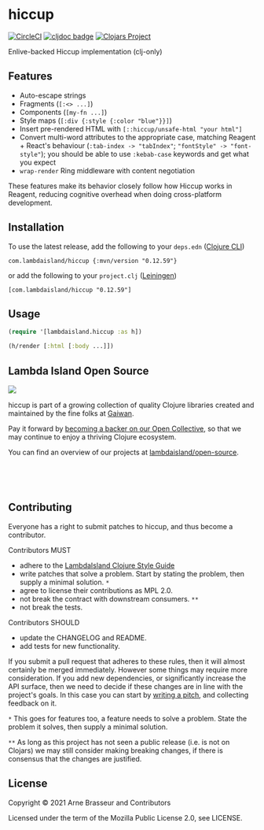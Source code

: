 # hiccup

<!-- badges -->
[![CircleCI](https://circleci.com/gh/lambdaisland/hiccup.svg?style=svg)](https://circleci.com/gh/lambdaisland/hiccup) [![cljdoc badge](https://cljdoc.org/badge/com.lambdaisland/hiccup)](https://cljdoc.org/d/com.lambdaisland/hiccup) [![Clojars Project](https://img.shields.io/clojars/v/com.lambdaisland/hiccup.svg)](https://clojars.org/com.lambdaisland/hiccup)
<!-- /badges -->

Enlive-backed Hiccup implementation (clj-only)

## Features

- Auto-escape strings
- Fragments (`[:<> ...]`)
- Components (`[my-fn ...]`)
- Style maps (`[:div {:style {:color "blue"}}]`)
- Insert pre-rendered HTML with `[::hiccup/unsafe-html "your html"]`
- Convert multi-word attributes to the appropriate case, matching Reagent + React's behaviour (`:tab-index -> "tabIndex"`; `"fontStyle" -> "font-style"`); you should be able to use `:kebab-case` keywords and get what you expect
- `wrap-render` Ring middleware with content negotiation

These features make its behavior closely follow how Hiccup works in Reagent, reducing cognitive
overhead when doing cross-platform development.

<!-- installation -->
## Installation

To use the latest release, add the following to your `deps.edn` ([Clojure CLI](https://clojure.org/guides/deps_and_cli))

```
com.lambdaisland/hiccup {:mvn/version "0.12.59"}
```

or add the following to your `project.clj` ([Leiningen](https://leiningen.org/))

```
[com.lambdaisland/hiccup "0.12.59"]
```
<!-- /installation -->

## Usage

```clojure
(require '[lambdaisland.hiccup :as h])

(h/render [:html [:body ...]])
```

<!-- opencollective -->
## Lambda Island Open Source

<img align="left" src="https://github.com/lambdaisland/open-source/raw/master/artwork/lighthouse_readme.png">

&nbsp;

hiccup is part of a growing collection of quality Clojure libraries created and maintained
by the fine folks at [Gaiwan](https://gaiwan.co).

Pay it forward by [becoming a backer on our Open Collective](http://opencollective.com/lambda-island),
so that we may continue to enjoy a thriving Clojure ecosystem.

You can find an overview of our projects at [lambdaisland/open-source](https://github.com/lambdaisland/open-source).

&nbsp;

&nbsp;
<!-- /opencollective -->

<!-- contributing -->
## Contributing

Everyone has a right to submit patches to hiccup, and thus become a contributor.

Contributors MUST

- adhere to the [LambdaIsland Clojure Style Guide](https://nextjournal.com/lambdaisland/clojure-style-guide)
- write patches that solve a problem. Start by stating the problem, then supply a minimal solution. `*`
- agree to license their contributions as MPL 2.0.
- not break the contract with downstream consumers. `**`
- not break the tests.

Contributors SHOULD

- update the CHANGELOG and README.
- add tests for new functionality.

If you submit a pull request that adheres to these rules, then it will almost
certainly be merged immediately. However some things may require more
consideration. If you add new dependencies, or significantly increase the API
surface, then we need to decide if these changes are in line with the project's
goals. In this case you can start by [writing a pitch](https://nextjournal.com/lambdaisland/pitch-template),
and collecting feedback on it.

`*` This goes for features too, a feature needs to solve a problem. State the problem it solves, then supply a minimal solution.

`**` As long as this project has not seen a public release (i.e. is not on Clojars)
we may still consider making breaking changes, if there is consensus that the
changes are justified.
<!-- /contributing -->

<!-- license -->
## License

Copyright &copy; 2021 Arne Brasseur and Contributors

Licensed under the term of the Mozilla Public License 2.0, see LICENSE.
<!-- /license -->
